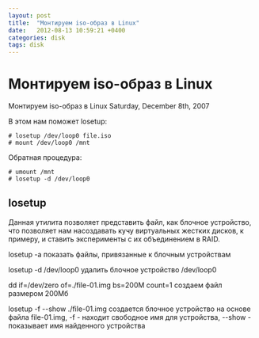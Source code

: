 ```yaml
---
layout: post
title:  "Монтируем iso-образ в Linux"
date:   2012-08-13 10:59:21 +0400
categories: disk
tags: disk
---
```


# Монтируем iso-образ в Linux
Монтируем iso-образ в Linux
Saturday, December 8th, 2007

В этом нам поможет losetup:
```
# losetup /dev/loop0 file.iso
# mount /dev/loop0 /mnt
```
Обратная процедура:
```
# umount /mnt
# losetup -d /dev/loop0
```



## losetup
Данная утилита позволяет представить файл, как блочное устройство, 
что позволяет нам насоздавать кучу виртуальных жестких дисков, к примеру, и ставить эксперименты с их объединением в RAID. 

losetup -a показать файлы, привязанные к блочным устройствам

losetup -d /dev/loop0 удалить блочное устройство /dev/loop0 

dd if=/dev/zero of=./file-01.img bs=200M count=1 создаем файл размером 200Мб

losetup -f --show ./file-01.img создается блочное устройство на основе файла file-01.img, -f - находит свободное имя для устройства,  --show - показывает имя найденного устройства